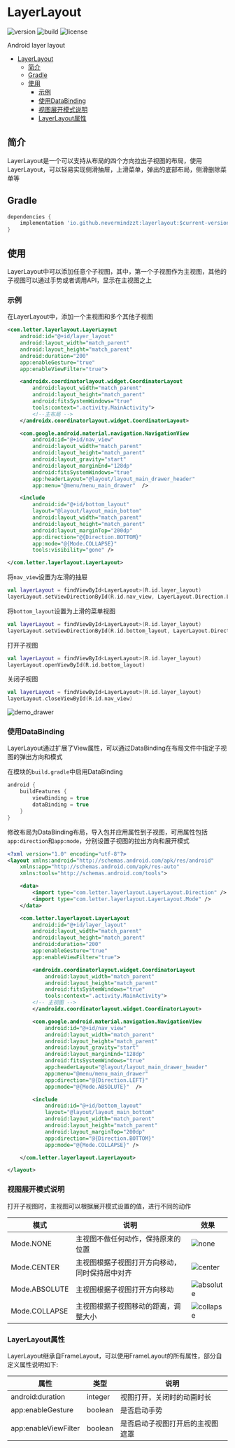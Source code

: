 # LayerLayout

![version](https://img.shields.io/badge/version-1.0.1-brightgreen.svg)
![build](https://img.shields.io/badge/build-2020.07.12-brightgreen.svg)
![license](https://img.shields.io/badge/license-MIT-brightgreen.svg)

Android layer layout

- [LayerLayout](#layerlayout)
  - [简介](#简介)
  - [Gradle](#gradle)
  - [使用](#使用)
    - [示例](#示例)
    - [使用DataBinding](#使用databinding)
    - [视图展开模式说明](#视图展开模式说明)
    - [LayerLayout属性](#layerlayout属性)

## 简介

LayerLayout是一个可以支持从布局的四个方向拉出子视图的布局，使用LayerLayout，可以轻易实现侧滑抽屉，上滑菜单，弹出的底部布局，侧滑删除菜单等

## Gradle

```groovy
dependencies {
    implementation 'io.github.nevermindzzt:layerlayout:$current-version'
}
```

## 使用

LayerLayout中可以添加任意个子视图，其中，第一个子视图作为主视图，其他的子视图可以通过手势或者调用API，显示在主视图之上

### 示例

在LayerLayout中，添加一个主视图和多个其他子视图

```xml
<com.letter.layerlayout.LayerLayout
    android:id="@+id/layer_layout"
    android:layout_width="match_parent"
    android:layout_height="match_parent"
    android:duration="200"
    app:enableGesture="true"
    app:enableViewFilter="true">

    <androidx.coordinatorlayout.widget.CoordinatorLayout
        android:layout_width="match_parent"
        android:layout_height="match_parent"
        android:fitsSystemWindows="true"
        tools:context=".activity.MainActivity">
        <!--主布局 -->
    </androidx.coordinatorlayout.widget.CoordinatorLayout>

    <com.google.android.material.navigation.NavigationView
        android:id="@+id/nav_view"
        android:layout_width="match_parent"
        android:layout_height="match_parent"
        android:layout_gravity="start"
        android:layout_marginEnd="128dp"
        android:fitsSystemWindows="true"
        app:headerLayout="@layout/layout_main_drawer_header"
        app:menu="@menu/menu_main_drawer"  />

    <include
        android:id="@+id/bottom_layout"
        layout="@layout/layout_main_bottom"
        android:layout_width="match_parent"
        android:layout_height="match_parent"
        android:layout_marginTop="200dp"
        app:direction="@{Direction.BOTTOM}"
        app:mode="@{Mode.COLLAPSE}"
        tools:visibility="gone" />

</com.letter.layerlayout.LayerLayout>
```

将`nav_view`设置为左滑的抽屉

```kotlin
val layerLayout = findViewById<LayerLayout>(R.id.layer_layout)
layerLayout.setViewDirectionById(R.id.nav_view, LayerLayout.Direction.LEFT)
```

将`bottom_layout`设置为上滑的菜单视图

```kotlin
val layerLayout = findViewById<LayerLayout>(R.id.layer_layout)
layerLayout.setViewDirectionById(R.id.bottom_layout, LayerLayout.Direction.BOTTOM)
```

打开子视图

```kotlin
val layerLayout = findViewById<LayerLayout>(R.id.layer_layout)
layerLayout.openViewById(R.id.bottom_layout)
```

关闭子视图

```kotlin
val layerLayout = findViewById<LayerLayout>(R.id.layer_layout)
layerLayout.closeViewById(R.id.nav_view)
```

![demo_drawer](doc/img/demo_drawer.gif)

### 使用DataBinding

LayerLayout通过扩展了View属性，可以通过DataBinding在布局文件中指定子视图的弹出方向和模式

在模块的`build.gradle`中启用DataBinding

```groovy
android {
    buildFeatures {
        viewBinding = true
        dataBinding = true
    }
}
```

修改布局为DataBinding布局，导入包并应用属性到子视图，可用属性包括`app:direction`和`app:mode`，分别设置子视图的拉出方向和展开模式

```xml
<?xml version="1.0" encoding="utf-8"?>
<layout xmlns:android="http://schemas.android.com/apk/res/android"
    xmlns:app="http://schemas.android.com/apk/res-auto"
    xmlns:tools="http://schemas.android.com/tools">

    <data>
        <import type="com.letter.layerlayout.LayerLayout.Direction" />
        <import type="com.letter.layerlayout.LayerLayout.Mode" />
    </data>

    <com.letter.layerlayout.LayerLayout
        android:id="@+id/layer_layout"
        android:layout_width="match_parent"
        android:layout_height="match_parent"
        android:duration="200"
        app:enableGesture="true"
        app:enableViewFilter="true">

        <androidx.coordinatorlayout.widget.CoordinatorLayout
            android:layout_width="match_parent"
            android:layout_height="match_parent"
            android:fitsSystemWindows="true"
            tools:context=".activity.MainActivity">
        <!-- 主视图 -->
        </androidx.coordinatorlayout.widget.CoordinatorLayout>

        <com.google.android.material.navigation.NavigationView
            android:id="@+id/nav_view"
            android:layout_width="match_parent"
            android:layout_height="match_parent"
            android:layout_gravity="start"
            android:layout_marginEnd="128dp"
            android:fitsSystemWindows="true"
            app:headerLayout="@layout/layout_main_drawer_header"
            app:menu="@menu/menu_main_drawer"
            app:direction="@{Direction.LEFT}"
            app:mode="@{Mode.ABSOLUTE}"  />

        <include
            android:id="@+id/bottom_layout"
            layout="@layout/layout_main_bottom"
            android:layout_width="match_parent"
            android:layout_height="match_parent"
            android:layout_marginTop="200dp"
            app:direction="@{Direction.BOTTOM}"
            app:mode="@{Mode.COLLAPSE}" />

    </com.letter.layerlayout.LayerLayout>

</layout>
```

### 视图展开模式说明

打开子视图时，主视图可以根据展开模式设置的值，进行不同的动作

| 模式          | 说明                                           | 效果                                   |
| ------------- | ---------------------------------------------- | -------------------------------------- |
| Mode.NONE     | 主视图不做任何动作，保持原来的位置             | ![none](doc/img/mode_none.gif)         |
| Mode.CENTER   | 主视图根据子视图打开方向移动，同时保持居中对齐 | ![center](doc/img/mode_center.gif)     |
| Mode.ABSOLUTE | 主视图根据子视图打开方向移动                   | ![absolute](doc/img/mode_absolute.gif) |
| Mode.COLLAPSE | 主视图根据子视图移动的距离，调整大小           | ![collapse](doc/img/mode_collapse.gif) |

### LayerLayout属性

LayerLayout继承自FrameLayout，可以使用FrameLayout的所有属性，部分自定义属性说明如下:

| 属性                 | 类型    | 说明                             |
| -------------------- | ------- | -------------------------------- |
| android:duration     | integer | 视图打开，关闭时的动画时长       |
| app:enableGesture    | boolean | 是否启动手势                     |
| app:enableViewFilter | boolean | 是否启动子视图打开后的主视图遮罩 |
